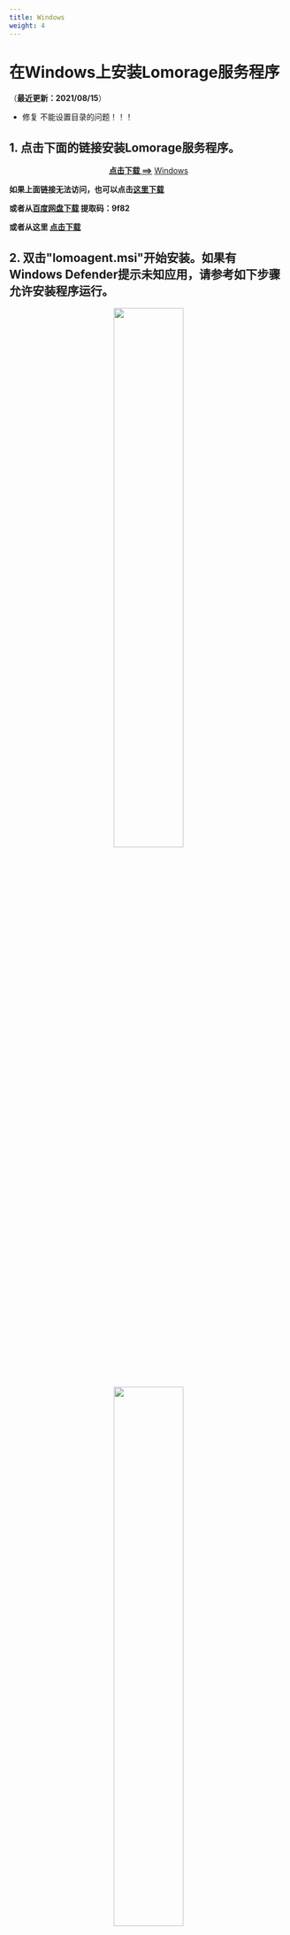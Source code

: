 ```yaml
---
title: Windows
weight: 4
---
```


# 在Windows上安装Lomorage服务程序

（**最近更新：2021/08/15**）
- 修复 不能设置目录的问题！！！
## <span>1.</span> 点击下面的链接安装Lomorage服务程序。

<p align="center">
<a href="https://github.com/lomorage/LomoAgentWin/releases/download/2021_08_15.20_25_00.0.14e7541/lomoagent.msi"><b>点击下载 ==></b></a>
<a href="https://github.com/lomorage/LomoAgentWin/releases/download/2021_08_15.20_25_00.0.14e7541/lomoagent.msi" title="Install Lomorage for Windows" class="badge windows">Windows</a>
</p>

**如果上面链接无法访问，也可以点击[这里下载](https://aisnote.com/lomoagent.msi)**

**或者从[百度网盘下载](https://pan.baidu.com/s/1nHayVJoXRj_nD0qNRuJ97g) 提取码：9f82**

**或者从这里 [点击下载](https://www.edraw.xyz/lomorage/lomoagent_20210816_114618.msi)**

## <span>2.</span> 双击"lomoagent.msi"开始安装。如果有Windows Defender提示未知应用，请参考如下步骤允许安装程序运行。

<div align="center">
<p class="screenshoot">
  <img width="50%" src="/img/installation/windows-defender-1.png">
  <img width="50%" src="/img/installation/windows-defender-2.png">
</p>
</div>

## <span>3.</span> 勾选"最终用户许可协议"后，一路完成安装步骤。

<div align="center">
<p class="screenshoot">
  <img width="50%" src="/img/installation/windows-install-1.png">
  <img width="50%" src="/img/installation/windows-install-2.png">
  <img width="50%" src="/img/installation/windows-install-3.png">
</p>
</div>

## <span>4.</span> 双击桌面的LomoAgent图标，启动应用程序，如果有防火墙提示，请允许LomoAgent访问私有网络。

<div align="center">
<p class="screenshoot">
  <img width="50%" src="/img/installation/windows-firewall.png">
</p>
</div>

## <span>5.</span> 程序启动后，**您需要设置数据目录才能正常使用**，数据目录用来存储您的手机上传的照片视频。

<div align="center">
<p class="screenshoot">
  <img width="80%" src="/img/installation/windows-lomo-agent-zh.png">
</p>
</div>


## 6. 可以点击托盘图标右键菜单，选择“导入” 可以打开网页客户端进行导入和浏览您已经备份的照片！

## 7. 重置用户密码
托盘右键菜单，选择 “重置用户密码”，按照界面提示操作。

## 8. 高级设置：
托盘右键菜单 “advances”，打开配置文件，可以配置 网页客户端 端口号。
```json
{
    "autoHideWindow": false,
    "autoStartRedundancyBackup": false,
    "autoStarted": false,
    "enableBackupDir": true,
    "isDebug": false,
    "mountDir": "C:\\Users\\Administrator\\Documents\\lomodata",
    "mountDirBk": "H:\\test-bk",
    "port": 8000,
    "runAsService": false,
    "webport": 8003  // 网页客户端端口号
}
```

您可以在另一台同网络内的机器（比如A机器）上访问该服务器B（安装了Lomorage服务器的机器为B），可以在A机器上的浏览器输入：
http://B机器的ip:端口号。
比如： B 服务器的IP地址是 192.168.0.40,端口号8000。则输入：http://192.168.0.40:8000


## 9. 常见问题
### 9.1 安装之后，启动不了？

请检查一下是不是中文的用户名，如果是，把Lomorage服务器装在一个英文目录名下。【该问题已经修复，还没发布！】

### 9.2 怎么查看服务器版本？

在windows 系统托盘区，找到Lomorage图标，右键菜单，点击 **关于** 菜单

### 9.3 服务器启动了，用手机创建账号，显示如下错误，怎么办？

<div align="center">
<p class="screenshoot">
  <img width="80%" src="/img/installation/windows-faq/63e33bf7-9316-4166-ac8b-40f4bdbaf2a1.jpg">
</p>
</div>

**解决方法**：请检查 Windows 机器是不是有多块网卡，把不用的虚拟网卡禁止掉，确保手机和Windows 机器连的是同一个网络：一般IPV4 地址是 192 开头。
然后重新创建账号！

## 10. 还有问题，扫码加微信哦
<div align="center">
<p class="screenshoot">
  <img width="80%" src="/img/installation/lomorage_wechat_qr.jpg">
</p>
</div>

**如果您用苹果手机拍摄使用的HEVC/HEIF格式，请下载HEVC/HEIF扩展插件，参考https://blog.csdn.net/weixin_43168190/article/details/117698977**
